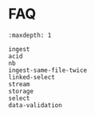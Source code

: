 # FAQ

```{toctree}
:maxdepth: 1

ingest
acid
nb
ingest-same-file-twice
linked-select
stream
storage
select
data-validation
```
